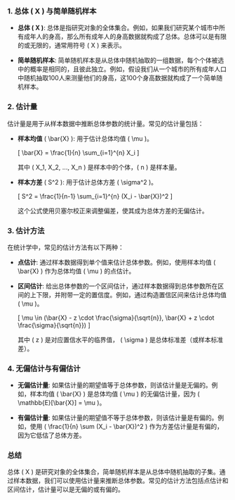 ### 1. **总体 \( X \) 与简单随机样本**

- **总体 \( X \)**: 总体是指研究对象的全体集合。例如，如果我们研究某个城市中所有成年人的身高，那么所有成年人的身高数据就构成了总体。总体可以是有限的或无限的，通常用符号 \( X \) 来表示。
  
- **简单随机样本**: 简单随机样本是从总体中随机抽取的一组数据，每个个体被选中的概率是相同的，且彼此独立。例如，假设我们从一个城市的所有成年人口中随机抽取100人来测量他们的身高，这100个身高数据就构成了一个简单随机样本。

### 2. **估计量**
估计量是用于从样本数据中推断总体参数的统计量。常见的估计量包括：

- **样本均值** \( \bar{X} \): 用于估计总体均值 \( \mu \)。
  
  \[
  \bar{X} = \frac{1}{n} \sum_{i=1}^{n} X_i
  \]
  
  其中 \( X_1, X_2, ..., X_n \) 是样本中的个体，\( n \) 是样本量。

- **样本方差** \( S^2 \): 用于估计总体方差 \( \sigma^2 \)。

  \[
  S^2 = \frac{1}{n-1} \sum_{i=1}^{n} (X_i - \bar{X})^2
  \]

  这个公式使用贝塞尔校正来调整偏差，使其成为总体方差的无偏估计。

### 3. **估计方法**
在统计学中，常见的估计方法有以下两种：

- **点估计**: 通过样本数据得到单个值来估计总体参数。例如，使用样本均值 \( \bar{X} \) 作为总体均值 \( \mu \) 的点估计。

- **区间估计**: 给出总体参数的一个区间估计，通过样本数据得到总体参数所在区间的上下限，并附带一定的置信度。例如，通过构造置信区间来估计总体均值 \( \mu \)。

  \[
  \mu \in (\bar{X} - z \cdot \frac{\sigma}{\sqrt{n}}, \bar{X} + z \cdot \frac{\sigma}{\sqrt{n}})
  \]
  
  其中 \( z \) 是对应置信水平的临界值， \( \sigma \) 是总体标准差（或样本标准差）。

### 4. **无偏估计与有偏估计**
- **无偏估计量**: 如果估计量的期望值等于总体参数，则该估计量是无偏的。例如，样本均值 \( \bar{X} \) 是总体均值 \( \mu \) 的无偏估计量，因为 \( \mathbb{E}[\bar{X}] = \mu \)。

- **有偏估计量**: 如果估计量的期望值不等于总体参数，则该估计量是有偏的。例如，使用 \( \frac{1}{n} \sum (X_i - \bar{X})^2 \) 作为方差估计量是有偏的，因为它低估了总体方差。

### 总结
总体 \( X \) 是研究对象的全体集合，简单随机样本是从总体中随机抽取的子集。通过样本数据，我们可以使用估计量来推断总体参数。常见的估计方法包括点估计和区间估计，估计量可以是无偏的或有偏的。